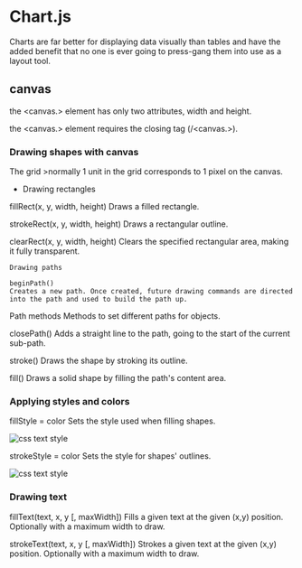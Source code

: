 # Chart.js

Charts are far better for displaying data visually than tables and have the added benefit that no one is ever going to press-gang them into use as a layout tool.

## canvas

the <canvas.> element has only two attributes, width and height.

the <canvas.> element requires the closing tag (/<canvas.>).

### Drawing shapes with canvas

The grid >normally 1 unit in the grid corresponds to 1 pixel on the canvas.

+ Drawing rectangles

fillRect(x, y, width, height)
Draws a filled rectangle.

strokeRect(x, y, width, height)
    Draws a rectangular outline.

clearRect(x, y, width, height)
    Clears the specified rectangular area, making it fully transparent.

    Drawing paths

    beginPath()
    Creates a new path. Once created, future drawing commands are directed into the path and used to build the path up.
Path methods
    Methods to set different paths for objects.

closePath()
    Adds a straight line to the path, going to the start of the current sub-path.

stroke()
    Draws the shape by stroking its outline.

fill()
    Draws a solid shape by filling the path's content area.

### Applying styles and colors

fillStyle = color
    Sets the style used when filling shapes.

![css text style](https://developer.mozilla.org/en-US/docs/Web/API/Canvas_API/Tutorial/Applying_styles_and_colors/canvas_fillstyle.png)

strokeStyle = color
    Sets the style for shapes' outlines.

![css text style](https://developer.mozilla.org/en-US/docs/Web/API/Canvas_API/Tutorial/Applying_styles_and_colors/canvas_strokestyle.png)

### Drawing text

fillText(text, x, y [, maxWidth])
    Fills a given text at the given (x,y) position. Optionally with a maximum width to draw.

strokeText(text, x, y [, maxWidth])
    Strokes a given text at the given (x,y) position. Optionally with a maximum width to draw.
